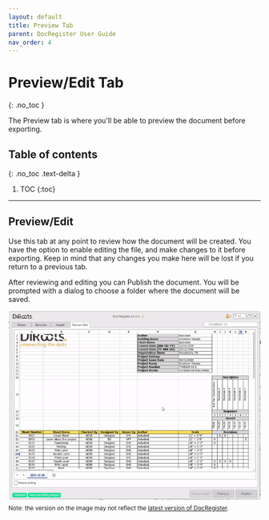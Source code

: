 ```yaml
---
layout: default
title: Preview Tab
parent: DocRegister User Guide
nav_order: 4
---
```


# Preview/Edit Tab
{: .no_toc }

The Preview tab is where you'll be able to preview the document before exporting. 


## Table of contents
{: .no_toc .text-delta }

1. TOC
{:toc}

---

## Preview/Edit

Use this tab at any point to review how the document will be created.
You have the option to enable editing the file, and make changes to it before exporting.
Keep in mind that any changes you make here will be lost if you return to a previous tab.

After reviewing and editing you can Publish the document. You will be prompted with a dialog to choose a folder where the document will be saved.


![DocRegister Select Project Information Parameters](../../../assets/images/DocRegister/Preview.gif)  
<sub>Note: the version on the image may not reflect the [latest version of DocRegister](https://diroots.com/revit-plugins/revit-to-pdf-dwg-dgn-dwf-nwc-ifc-and-images-with-prosheets/).</sub>